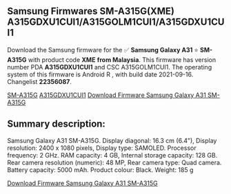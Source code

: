 <h2>Samsung Firmwares SM-A315G(XME) A315GDXU1CUI1/A315GOLM1CUI1/A315GDXU1CUI1</h2>
Download the Samsung firmware for the ✅ <strong>Samsung Galaxy A31 </strong> ⭐ <strong>SM-A315G</strong> with product code <strong>XME</strong> <strong> from Malaysia</strong>. This firmware has version number PDA <strong>A315GDXU1CUI1</strong> and CSC A315GOLM1CUI1. The operating system of this firmware is Android R , with build date 2021-09-16. Changelist <strong>22356087</strong>.


[SM-A315G](https://samfirm.shop/samsung/model/SM-A315G)
[A315GDXU1CUI1](https://samfirm.shop/samsung/pda/A315GDXU1CUI1)
[Download Firmware Samsung Galaxy A31 SM-A315G](https://samfirm.shop/samsung/firmware/457641)
<h2>Summary description:</h2>
<p>Samsung Galaxy A31 SM-A315G. Display diagonal: 16.3 cm (6.4"), Display resolution: 2400 x 1080 pixels, Display type: SAMOLED. Processor frequency: 2 GHz. RAM capacity: 4 GB, Internal storage capacity: 128 GB. Rear camera resolution (numeric): 48 MP, Rear camera type: Quad camera. Battery capacity: 5000 mAh. Product colour: Black. Weight: 185 g</p>


[Download Firmware Samsung Galaxy A31 SM-A315G](https://samfirm.shop/samsung/firmware/457641)
